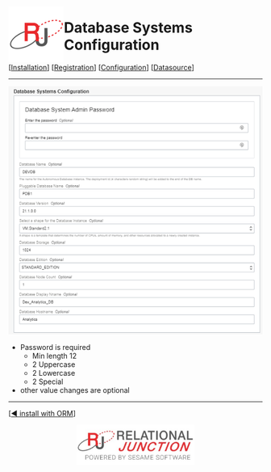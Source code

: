  <a href="http://www.sesamesoftware.com"><img align=left src="../../images/RJOrbit110x110.png"></img></a>

# Database Systems Configuration

[[Installation](../installguide.md)] [[Registration](../RegistrationGuide.md)] [[Configuration](../configurationGuide.md)] [[Datasource](../DatasourceGuide.md)]

---

![Database Systems Configuration](../../images/DatabaseSystemsConfiguration.png)

* Password is required
  * Min length 12
  * 2 Uppercase
  * 2 Lowercase
  * 2 Special
* other value changes are optional

---

[[&#9664; install with ORM](../installwithORM.md)]

<p align="center" >  <a href="http://www.sesamesoftware.com"><img align=center src="../../images/poweredBy.png" height="80px"></img></a> </p>

